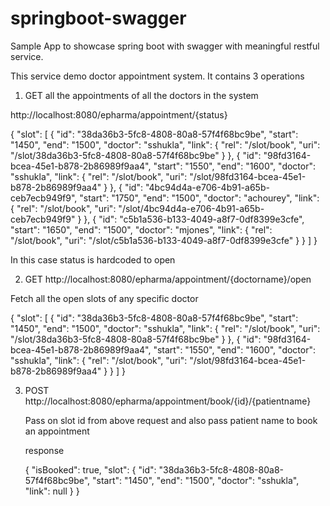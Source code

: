 # springboot-swagger
Sample App to showcase spring boot with swagger with meaningful restful service. 

This service demo doctor appointment system. It contains 3 operations 

1. GET all the appointments of all the doctors in the system 

 http://localhost:8080/epharma/appointment/{status} 
 
 {
  "slot": [
    {
      "id": "38da36b3-5fc8-4808-80a8-57f4f68bc9be",
      "start": "1450",
      "end": "1500",
      "doctor": "sshukla",
      "link": {
        "rel": "/slot/book",
        "uri": "/slot/38da36b3-5fc8-4808-80a8-57f4f68bc9be"
      }
    },
    {
      "id": "98fd3164-bcea-45e1-b878-2b86989f9aa4",
      "start": "1550",
      "end": "1600",
      "doctor": "sshukla",
      "link": {
        "rel": "/slot/book",
        "uri": "/slot/98fd3164-bcea-45e1-b878-2b86989f9aa4"
      }
    },
    {
      "id": "4bc94d4a-e706-4b91-a65b-ceb7ecb949f9",
      "start": "1750",
      "end": "1500",
      "doctor": "achourey",
      "link": {
        "rel": "/slot/book",
        "uri": "/slot/4bc94d4a-e706-4b91-a65b-ceb7ecb949f9"
      }
    },
    {
      "id": "c5b1a536-b133-4049-a8f7-0df8399e3cfe",
      "start": "1650",
      "end": "1500",
      "doctor": "mjones",
      "link": {
        "rel": "/slot/book",
        "uri": "/slot/c5b1a536-b133-4049-a8f7-0df8399e3cfe"
      }
    }
  ]
}
 
 In this case status is hardcoded to open
 
2. GET http://localhost:8080/epharma/appointment/{doctorname}/open

Fetch all the open slots of any specific doctor

{
  "slot": [
    {
      "id": "38da36b3-5fc8-4808-80a8-57f4f68bc9be",
      "start": "1450",
      "end": "1500",
      "doctor": "sshukla",
      "link": {
        "rel": "/slot/book",
        "uri": "/slot/38da36b3-5fc8-4808-80a8-57f4f68bc9be"
      }
    },
    {
      "id": "98fd3164-bcea-45e1-b878-2b86989f9aa4",
      "start": "1550",
      "end": "1600",
      "doctor": "sshukla",
      "link": {
        "rel": "/slot/book",
        "uri": "/slot/98fd3164-bcea-45e1-b878-2b86989f9aa4"
      }
    }
  ]
}

3. POST http://localhost:8080/epharma/appointment/book/{id}/{patientname}
  
   Pass on slot id from above request and also pass patient name to book an appointment
   
   response 
   
   {
  "isBooked": true,
  "slot": {
    "id": "38da36b3-5fc8-4808-80a8-57f4f68bc9be",
    "start": "1450",
    "end": "1500",
    "doctor": "sshukla",
    "link": null
  }
}

